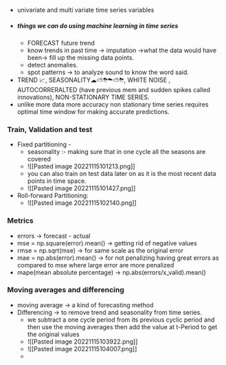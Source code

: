  - univariate and multi variate time series variables
 - ##### things we can do using machine learning in time series
	 - FORECAST future trend
	 - know trends in past time -> imputation ->what the data would have been-> fill up the missing data points.
	 - detect anomalies.
	 - spot patterns -> to analyze sound to know the word said.
- TREND 📈, SEASONALITY☁⛅⛈☁⛅⛈, WHITE NOISE , AUTOCORRERALTED (have previous mem and sudden spikes called innovations), NON-STATIONARY TIME SERIES.
- unlike more data more accuracy non stationary time series requires optimal time window for making accurate predictions.

### Train, Validation and test
- Fixed partitioning -
	- seasonality :- making sure that in one cycle all the seasons are covered
	- ![[Pasted image 20221115101213.png]]
	- you can also train on test data later on as it is the most recent data points in time space.
	- ![[Pasted image 20221115101427.png]]
-  Roll-forward Partitioning:
	- ![[Pasted image 20221115102140.png]]
### Metrics
   - errors -> forecast - actual
   - mse = np.square(error).mean() -> getting rid of negative values
   - rmse = np.sqrt(mse) -> for same scale as the original error
   -  mae = np.abs(error).mean() -> for not penalizing  having great errors as compared to mse where large error are more penalized
   - mape(mean absolute percentage) -> np.abs(errors/x_valid).mean()
### Moving averages and differencing
- moving average -> a kind of forecasting method
- Differencing -> to remove trend and seasonality from time series.
	- we subtract a one cycle period from its previous cyclic period and then use the moving averages then add the value at t-Period to get the original values
	- ![[Pasted image 20221115103922.png]]
	- ![[Pasted image 20221115104007.png]]
	- 